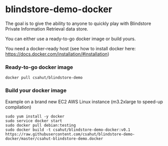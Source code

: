 blindstore-demo-docker
======================

The goal is to give the ability to anyone to quickly play with Blindstore Private Information Retrieval data store. 

You can either use a ready-to-go docker image or build yours.

You need a docker-ready host (see how to install docker here: https://docs.docker.com/installation/#installation)


### Ready-to-go docker image

    docker pull csahut/blindstore-demo
 

### Build your docker image

Example on a brand new EC2 AWS Linux instance (m3.2xlarge to speed-up compilation)

    sudo yum install -y docker
    sudo service docker start
    sudo docker pull debian:testing
    sudo docker build -t csahut/blindstore-demo-docker:v0.1 https://raw.githubusercontent.com/csahut/blindstore-demo-docker/master/csahut-blindstore-demo.docker
